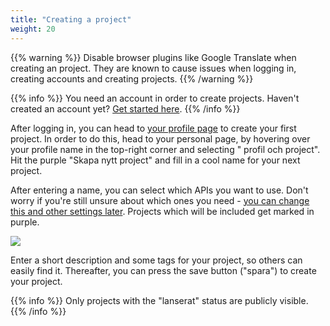 ```yaml
---
title: "Creating a project"
weight: 20
---
```

{{% warning %}}  Disable browser plugins like Google Translate when creating an project. They are known to
cause issues when logging in, creating accounts and creating projects.  {{% /warning %}}

{{% info %}}  You need an account in order to create projects. Haven't created an account
yet? [Get started here](creating-an-account.md).  {{% /info %}}

After logging in, you can head to [your profile page](https://www.trafiklab.se/user) to create your first project. In
order to do this, head to your personal page, by hovering over your profile name in the top-right corner and selecting "
profil och project". Hit the purple "Skapa nytt project" and fill in a cool name for your next project.

After entering a name, you can select which APIs you want to use. Don't worry if you're still unsure about which ones
you need - [you can change this and other settings later](). Projects which will be included get marked in purple.

![](../../.gitbook/assets/image%20%285%29.png)

Enter a short description and some tags for your project, so others can easily find it. Thereafter, you can press the
save button \("spara"\) to create your project.

{{% info %}}  Only projects with the "lanserat" status are publicly visible.  {{% /info %}}

